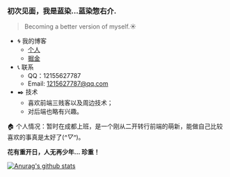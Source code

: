 ### 初次见面，我是蓝染...蓝染惣右介.

> Becoming a better version of myself.:sunny:

- :cyclone: 我的博客
  - [个人](https://yangxiang.xyz:9002)
  - [掘金](https://juejin.im/user/4089838987397261)
- :telephone_receiver: 联系
  - QQ：12155627787
  - Email: 1215627787@qq.com
- :black_nib: 技术
  - 喜欢前端三贱客以及周边技术；
  - 对后端也略有兴趣。

:house: 个人情况：暂时在成都上班，是一个刚从二开转行前端的萌新，能做自己比较喜欢的事真是太好了(*^▽^*)。

**花有重开日，人无再少年... 珍重！**

[![Anurag's github stats](https://github-readme-stats.vercel.app/api?username=Aizener&show_icons=true&theme=cobalt)](https://github.com/anuraghazra/github-readme-stats)
